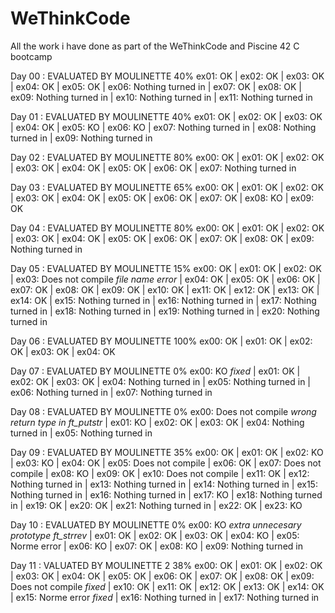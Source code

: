 # WeThinkCode
All the work i have done as part of the WeThinkCode and Piscine 42 C bootcamp


Day 00 : EVALUATED BY MOULINETTE  40%
ex01: OK | ex02: OK | ex03: OK | ex04: OK | ex05: OK | ex06: Nothing turned in | ex07: OK | ex08: OK | ex09: Nothing turned in | ex10: Nothing turned in | ex11: Nothing turned in


Day 01 : EVALUATED BY MOULINETTE  40%
ex01: OK | ex02: OK | ex03: OK | ex04: OK | ex05: KO | ex06: KO | ex07: Nothing turned in | ex08: Nothing turned in | ex09: Nothing turned in

Day 02 : EVALUATED BY MOULINETTE  80%
ex00: OK | ex01: OK | ex02: OK | ex03: OK | ex04: OK | ex05: OK | ex06: OK | ex07: Nothing turned in

Day 03 : EVALUATED BY MOULINETTE  65%
ex00: OK | ex01: OK | ex02: OK | ex03: OK | ex04: OK | ex05: OK | ex06: OK | ex07: OK | ex08: KO | ex09: OK

Day 04 : EVALUATED BY MOULINETTE  80%
ex00: OK | ex01: OK | ex02: OK | ex03: OK | ex04: OK | ex05: OK | ex06: OK | ex07: OK | ex08: OK | ex09: Nothing turned in

Day 05 : EVALUATED BY MOULINETTE  15%
ex00: OK | ex01: OK | ex02: OK | ex03: Does not compile *file name error* | ex04: OK | ex05: OK | ex06: OK | ex07: OK | ex08: OK | ex09: OK | ex10: OK | ex11: OK | ex12: OK | ex13: OK | ex14: OK | ex15: Nothing turned in | ex16: Nothing turned in | ex17: Nothing turned in | ex18: Nothing turned in | ex19: Nothing turned in | ex20: Nothing turned in

Day 06 : EVALUATED BY MOULINETTE  100%
ex00: OK | ex01: OK | ex02: OK | ex03: OK | ex04: OK

Day 07 : EVALUATED BY MOULINETTE   0%
ex00: KO *fixed* | ex01: OK | ex02: OK | ex03: OK | ex04: Nothing turned in | ex05: Nothing turned in | ex06: Nothing turned in | ex07: Nothing turned in

Day 08 : EVALUATED BY MOULINETTE  0%
ex00: Does not compile *wrong return type in ft_putstr* | ex01: KO | ex02: OK | ex03: OK | ex04: Nothing turned in | ex05: Nothing turned in

Day 09 : EVALUATED BY MOULINETTE  35%
ex00: OK | ex01: OK | ex02: KO | ex03: KO | ex04: OK | ex05: Does not compile | ex06: OK | ex07: Does not compile | ex08: KO | ex09: OK | ex10: Does not compile | ex11: OK | ex12: Nothing turned in | ex13: Nothing turned in | ex14: Nothing turned in | ex15: Nothing turned in | ex16: Nothing turned in | ex17: KO | ex18: Nothing turned in | ex19: OK | ex20: OK | ex21: Nothing turned in | ex22: OK | ex23: KO

Day 10 : EVALUATED BY MOULINETTE  0%
ex00: KO *extra unnecesary prototype ft_strrev* | ex01: OK | ex02: OK | ex03: OK | ex04: KO | ex05: Norme error | ex06: KO | ex07: OK | ex08: KO | ex09: Nothing turned in

Day 11 : VALUATED BY MOULINETTE 2  38%
ex00: OK | ex01: OK | ex02: OK | ex03: OK | ex04: OK | ex05: OK | ex06: OK | ex07: OK | ex08: OK | ex09: Does not compile *fixed* | ex10: OK | ex11: OK | ex12: OK | ex13: OK | ex14: OK | ex15: Norme error *fixed* | ex16: Nothing turned in | ex17: Nothing turned in
